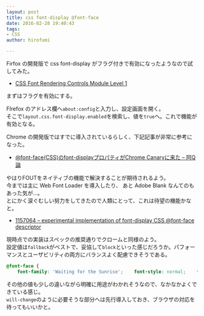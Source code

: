 ```yaml
---
layout: post
title: css font-display @font-face
date: 2016-02-28 19:40:43
tags:
- CSS
author: hirofumi

---
```

Firfox の開発版で css font-display がフラグ付きで有効になったようなので試してみた。

-   [CSS Font Rendering Controls Module Level 1](https://tabatkins.github.io/specs/css-font-display/)

まずはフラグを有効にする。

FIrefox のアドレス欄へ`about:config`と入力し、設定画面を開く。  
そこで`layout.css.font-display.enabled`を検索し、値を`true`へ。これで機能が有効となる。

Chrome の開発版ではすでに導入されているらしく、下記記事が非常に参考になった。

-   [@font-face(CSS)のfont-displayプロパティがChrome Canaryに来た – 阿Q論](https://blog.srytk.com/aquei/50.html)

やはりFOUTをネイティブの機能で解決することが期待されるよう。  
今までは主に Web Font Loader を導入したり、 あと Adobe Blank なんてのもあった気が…。  
とにかく涙ぐむしい努力をしてきたので人類にとって、これは待望の機能かなと。

-   [1157064 – experimental implementation of font-display CSS @font-face descriptor](https://bugzilla.mozilla.org/show_bug.cgi?id=1157064)

現時点での実装はスペックの推奨通りでクロームと同様のよう。  
設定値は`fallback`がベストで、妥協して`block`といった感じだろうか。パフォーマンスとユーザビリティの両方にバランスよく配慮できそうである。

```css
@font-face {
    font-family: 'Waiting for the Sunrise';    font-style: normal;    font-weight: 400;    font-display: fallback;    src: local('Waiting for the Sunrise'), local('WaitingfortheSunrise'),        url('../fonts/waiting-for-the-sunrise-v7-latin-regular.woff2') format('woff2'),        url('../fonts/waiting-for-the-sunrise-v7-latin-regular.woff') format('woff'),        url('../fonts/waiting-for-the-sunrise-v7-latin-regular.ttf') format('truetype');}
```

その他の値も少しの違いながら明確に用途がわかれそうなので、なかなかよくできている感じ。  
`will-change`のように必要そうな部分へは先行導入しておき、ブラウザの対応を待ってもいいかと。